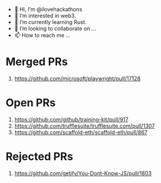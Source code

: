 - 👋 Hi, I’m @ilovehackathons
- 👀 I’m interested in web3.
- 🌱 I’m currently learning Rust.
- 💞️ I’m looking to collaborate on ...
- 📫 How to reach me ...

# Merged PRs
1. https://github.com/microsoft/playwright/pull/17128
# Open PRs
1. https://github.com/github/training-kit/pull/917
2. https://github.com/trufflesuite/trufflesuite.com/pull/1307
3. https://github.com/scaffold-eth/scaffold-eth/pull/867
# Rejected PRs
1. https://github.com/getify/You-Dont-Know-JS/pull/1803

<!---
ilovehackathons/ilovehackathons is a ✨ special ✨ repository because its `README.md` (this file) appears on your GitHub profile.
You can click the Preview link to take a look at your changes.
--->
